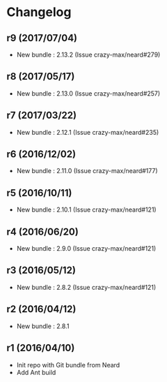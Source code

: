 # Changelog

## r9 (2017/07/04)

* New bundle : 2.13.2 (Issue crazy-max/neard#279)

## r8 (2017/05/17)

* New bundle : 2.13.0 (Issue crazy-max/neard#257)

## r7 (2017/03/22)

* New bundle : 2.12.1 (Issue crazy-max/neard#235)

## r6 (2016/12/02)

* New bundle : 2.11.0 (Issue crazy-max/neard#177)

## r5 (2016/10/11)

* New bundle : 2.10.1 (Issue crazy-max/neard#121)

## r4 (2016/06/20)

* New bundle : 2.9.0 (Issue crazy-max/neard#121)

## r3 (2016/05/12)

* New bundle : 2.8.2 (Issue crazy-max/neard#121)

## r2 (2016/04/12)

* New bundle : 2.8.1

## r1 (2016/04/10)

* Init repo with Git bundle from Neard
* Add Ant build
